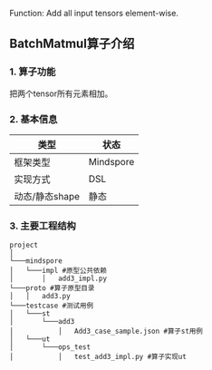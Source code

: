 Function: Add all input tensors element-wise.


## BatchMatmul算子介绍
### 1. 算子功能
把两个tensor所有元素相加。


### 2. 基本信息
| **类型**       | **状态**    |
|-------------|---------------|
| 框架类型    | Mindspore  |
| 实现方式 | DSL      |
| 动态/静态shape  | 静态 |

### 3. 主要工程结构
```
project
│
└───mindspore
│   └───impl #原型公共依赖
│       │   add3_impl.py
└───proto #算子原型目录
│   │   add3.py
└───testcase #测试用例
│   └───st
│       └───add3
│           │   Add3_case_sample.json #算子st用例
│   └───ut
│       └───ops_test
│           │   test_add3_impl.py #算子实现ut
```
